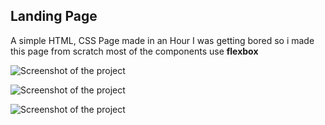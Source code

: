 ## Landing Page
A simple HTML, CSS Page made in an Hour
I was getting bored so i made this page from scratch 
most of the components use **flexbox**

![Screenshot of the project](https://lh3.googleusercontent.com/pw/AM-JKLWJ2mpJ1y8zItP5VrGMs_zx7_sZuaBYo5q6m_GhF4i8mc0PWGq3M8AFIJUMncejAXAZNtxjd-ca0ZnG4bKzqh0zoCdi9rNgc1dwjvDMUphJV6Rg9lADXJgCiFktVQHPhkLfuB2GtCoglSMOBSl-w66dFA=w1180-h663-no)

![Screenshot of the project](https://lh3.googleusercontent.com/pw/AM-JKLXS2ZmQ3ZoAdDANpKYdM91zCeIbE4C7CJ7-NvZf8DwZoQhziGCsPE5pi9V4DuCzr4T1wVwusAq5htujG59EAYo_0-gzH3DuWDcfk52foTPDBp0LHRvMQ3HExJHcOI-D5Xu05RTNiJOFiA3TAmXDYO5cfg=w1180-h663-no)

![Screenshot of the project](https://lh3.googleusercontent.com/pw/AM-JKLU3mubjUiqsOvzIwgQSC5mE6ay7jFzgZGVfPMueC7IyTkS5Ye_UVn5RV773nU_98Y6DMfeD5lcdo2L6oYos7OHME3hfwucuyE-hCYDhFoeL0CpMaoPtNoXz4bhME0tOWcC4ciCEA16dXf0ebtqipTk19g=w1180-h663-no)
